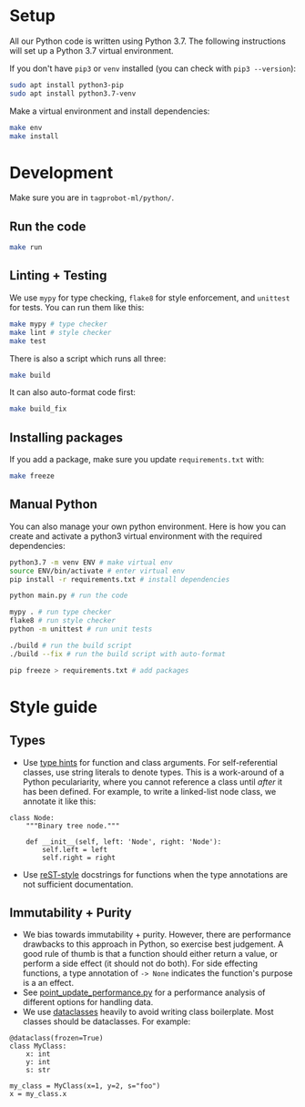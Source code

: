 # Setup

All our Python code is written using Python 3.7. The following instructions will set up a Python 3.7 virtual environment.

If you don't have `pip3` or `venv` installed (you can check with `pip3 --version`):

```sh
sudo apt install python3-pip
sudo apt install python3.7-venv
```

Make a virtual environment and install dependencies:

```sh
make env
make install
```

# Development

Make sure you are in `tagprobot-ml/python/`.

## Run the code

```sh
make run
```

## Linting + Testing

We use `mypy` for type checking, `flake8` for style enforcement, and `unittest` for tests. You can run them like this:

```sh
make mypy # type checker
make lint # style checker
make test
```

There is also a script which runs all three:

```sh
make build
```

It can also auto-format code first:

```sh
make build_fix
```

## Installing packages

If you add a package, make sure you update `requirements.txt` with:

```sh
make freeze
```

## Manual Python

You can also manage your own python environment. Here is how you can create and activate a python3 virtual environment with the required dependencies:

```sh
python3.7 -m venv ENV # make virtual env
source ENV/bin/activate # enter virtual env
pip install -r requirements.txt # install dependencies

python main.py # run the code

mypy . # run type checker
flake8 # run style checker
python -m unittest # run unit tests

./build # run the build script
./build --fix # run the build script with auto-format

pip freeze > requirements.txt # add packages
```

# Style guide

## Types

- Use [type hints](https://docs.python.org/3/library/typing.html) for function and class arguments. For self-referential classes, use string literals to denote types. This is a work-around of a Python peculariarity, where you cannot reference a class until _after_ it has been defined. For example, to write a linked-list node class, we annotate it like this:

```
class Node:
    """Binary tree node."""

    def __init__(self, left: 'Node', right: 'Node'):
        self.left = left
        self.right = right
```


- Use [reST-style](http://queirozf.com/entries/python-docstrings-reference-examples#restructuredtext-rest-docstring-example) docstrings for functions when the type annotations are not sufficient documentation.

## Immutability + Purity

- We bias towards immutability + purity. However, there are performance drawbacks to this approach in Python, so exercise best judgement. A good rule of thumb is that a function should either return a value, or perform a side effect (it should not do both). For side effecting functions, a type annotation of `-> None` indicates the function's purpose is a an effect.
- See [point_update_performance.py](https://github.com/chauncy-crib/tagprobot-ml/blob/master/python/performance/point_update_performance.py) for a performance analysis of different options for handling data.
- We use [dataclasses](https://docs.python.org/3/library/dataclasses.html) heavily to avoid writing class boilerplate. Most classes should be dataclasses. For example:

```
@dataclass(frozen=True)
class MyClass:
    x: int
    y: int
    s: str

my_class = MyClass(x=1, y=2, s="foo")
x = my_class.x
```
